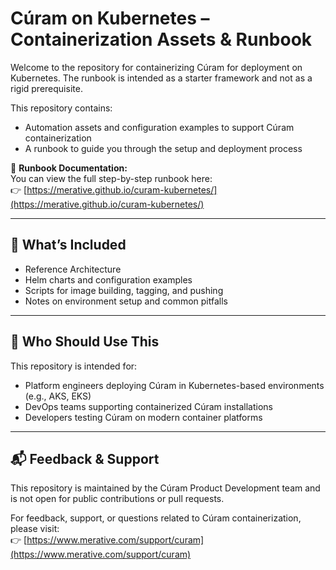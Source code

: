 # Cúram on Kubernetes – Containerization Assets & Runbook

Welcome to the repository for containerizing Cúram for deployment on Kubernetes.
The runbook is intended as a starter framework and not as a rigid prerequisite.

This repository contains:
- Automation assets and configuration examples to support Cúram containerization
- A runbook to guide you through the setup and deployment process


📘 **Runbook Documentation:**  
You can view the full step-by-step runbook here:  
👉 [https://merative.github.io/curam-kubernetes/](https://merative.github.io/curam-kubernetes/)

---

## 🔧 What’s Included

- Reference Architecture
- Helm charts and configuration examples
- Scripts for image building, tagging, and pushing
- Notes on environment setup and common pitfalls

---

## 🧭 Who Should Use This

This repository is intended for:
- Platform engineers deploying Cúram in Kubernetes-based environments (e.g., AKS, EKS)
- DevOps teams supporting containerized Cúram installations
- Developers testing Cúram on modern container platforms

---

## 📬 Feedback & Support

This repository is maintained by the Cúram Product Development team and is not open for public contributions or pull requests.

For feedback, support, or questions related to Cúram containerization, please visit:  
👉 [https://www.merative.com/support/curam](https://www.merative.com/support/curam)


